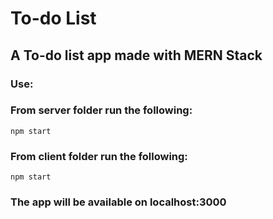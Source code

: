 # To-do List
## A To-do list app made with MERN Stack 
### Use:
### From server folder run the following:
`npm start`
### From client folder run the following:
`npm start`
### The app will be available on localhost:3000
